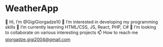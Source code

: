 # WeatherApp

👋 Hi, I’m @GigiGiorgadze10
👀 I’m interested in developing my programming skills
🌱 I’m currently learning HTML/CSS, JS, React, PHP, C#
💞️ I’m looking to collaborate on various interesting projects
📫 How to reach me giorgadze.gigi2004@gmail.com
